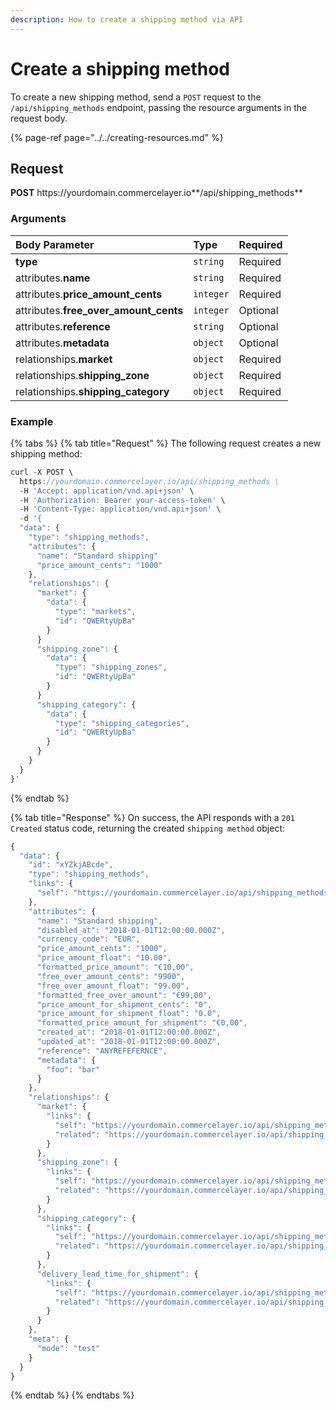 ```yaml
---
description: How to create a shipping method via API
---
```


# Create a shipping method

To create a new shipping method, send a `POST` request to the `/api/shipping_methods` endpoint, passing the resource arguments in the request body.

{% page-ref page="../../creating-resources.md" %}

## Request

**POST** https://<i></i>yourdomain.commercelayer.io**/api/shipping_methods**

### Arguments

| Body Parameter | Type | Required |
| :--- | :--- | :--- |
| **type** | `string` | Required |
| attributes.**name** | `string` | Required |
| attributes.**price_amount_cents** | `integer` | Required |
| attributes.**free_over_amount_cents** | `integer` | Optional |
| attributes.**reference** | `string` | Optional |
| attributes.**metadata** | `object` | Optional |
| relationships.**market** | `object` | Required |
| relationships.**shipping_zone** | `object` | Required |
| relationships.**shipping_category** | `object` | Required |

### Example

{% tabs %}
{% tab title="Request" %}
The following request creates a new shipping method:

```javascript
curl -X POST \
  https://yourdomain.commercelayer.io/api/shipping_methods \
  -H 'Accept: application/vnd.api+json' \
  -H 'Authorization: Bearer your-access-token' \
  -H 'Content-Type: application/vnd.api+json' \
  -d '{
  "data": {
    "type": "shipping_methods",
    "attributes": {
      "name": "Standard shipping"
      "price_amount_cents": "1000"
    },
    "relationships": {
      "market": {
        "data": {
          "type": "markets",
          "id": "QWERtyUpBa"
        }
      }
      "shipping_zone": {
        "data": {
          "type": "shipping_zones",
          "id": "QWERtyUpBa"
        }
      }
      "shipping_category": {
        "data": {
          "type": "shipping_categories",
          "id": "QWERtyUpBa"
        }
      }
    }
  }
}'
```
{% endtab %}

{% tab title="Response" %}
On success, the API responds with a `201 Created` status code, returning the created `shipping method` object:

```javascript
{
  "data": {
    "id": "xYZkjABcde",
    "type": "shipping_methods",
    "links": {
      "self": "https://yourdomain.commercelayer.io/api/shipping_methods/xYZkjABcde"
    },
    "attributes": {
      "name": "Standard shipping",
      "disabled_at": "2018-01-01T12:00:00.000Z",
      "currency_code": "EUR",
      "price_amount_cents": "1000",
      "price_amount_float": "10.00",
      "formatted_price_amount": "€10,00",
      "free_over_amount_cents": "9900",
      "free_over_amount_float": "99.00",
      "formatted_free_over_amount": "€99,00",
      "price_amount_for_shipment_cents": "0",
      "price_amount_for_shipment_float": "0.0",
      "formatted_price_amount_for_shipment": "€0,00",
      "created_at": "2018-01-01T12:00:00.000Z",
      "updated_at": "2018-01-01T12:00:00.000Z",
      "reference": "ANYREFEFERNCE",
      "metadata": {
        "foo": "bar"
      }
    },
    "relationships": {
      "market": {
        "links": {
          "self": "https://yourdomain.commercelayer.io/api/shipping_methods/xYZkjABcde/relationships/market",
          "related": "https://yourdomain.commercelayer.io/api/shipping_methods/xYZkjABcde/market"
        }
      },
      "shipping_zone": {
        "links": {
          "self": "https://yourdomain.commercelayer.io/api/shipping_methods/xYZkjABcde/relationships/shipping_zone",
          "related": "https://yourdomain.commercelayer.io/api/shipping_methods/xYZkjABcde/shipping_zone"
        }
      },
      "shipping_category": {
        "links": {
          "self": "https://yourdomain.commercelayer.io/api/shipping_methods/xYZkjABcde/relationships/shipping_category",
          "related": "https://yourdomain.commercelayer.io/api/shipping_methods/xYZkjABcde/shipping_category"
        }
      },
      "delivery_lead_time_for_shipment": {
        "links": {
          "self": "https://yourdomain.commercelayer.io/api/shipping_methods/xYZkjABcde/relationships/delivery_lead_time_for_shipment",
          "related": "https://yourdomain.commercelayer.io/api/shipping_methods/xYZkjABcde/delivery_lead_time_for_shipment"
        }
      }
    },
    "meta": {
      "mode": "test"
    }
  }
}
```
{% endtab %}
{% endtabs %}

